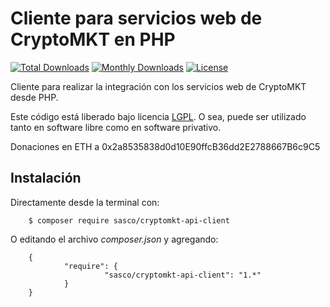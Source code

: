 Cliente para servicios web de CryptoMKT en PHP
==============================================

[![Total Downloads](https://poser.pugx.org/sasco/cryptomkt-api-client/downloads)](https://packagist.org/packages/sasco/cryptomkt-api-client)
[![Monthly Downloads](https://poser.pugx.org/sasco/cryptomkt-api-client/d/monthly)](https://packagist.org/packages/sasco/cryptomkt-api-client)
[![License](https://poser.pugx.org/sasco/cryptomkt-api-client/license)](https://packagist.org/packages/sasco/cryptomkt-api-client)

Cliente para realizar la integración con los servicios web de CryptoMKT desde PHP.

Este código está liberado bajo licencia [LGPL](http://www.gnu.org/licenses/lgpl-3.0.en.html).
O sea, puede ser utilizado tanto en software libre como en software privativo.

Donaciones en ETH a 0x2a8535838d0d10E90ffcB36dd2E2788667B6c9C5

Instalación
-----------

Directamente desde la terminal con:

        $ composer require sasco/cryptomkt-api-client

O editando el archivo *composer.json* y agregando:

        {
                "require": {
                         "sasco/cryptomkt-api-client": "1.*"
                }
        }
